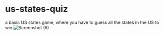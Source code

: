 # us-states-quiz
a  basic US states game, where you have to guess all the states in the US to win
![Screenshot (6)](https://user-images.githubusercontent.com/70198597/147883332-befdf4bd-ede1-4f11-b997-613012a36d2b.png)
